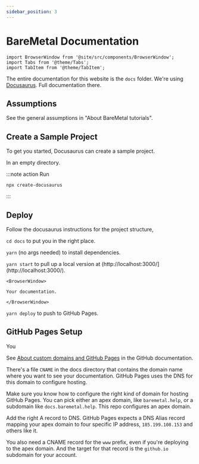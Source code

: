 ```yaml
---
sidebar_position: 3
---
```


# BareMetal Documentation

```mdx-code-block
import BrowserWindow from '@site/src/components/BrowserWindow';
import Tabs from '@theme/Tabs';
import TabItem from '@theme/TabItem';
```

The entire documentation for this website is the `docs` folder. We're using [Docusaurus](https://docusaurus.io/). Full documentation there.

## Assumptions

See the general assumptions in "About BareMetal tutorials".

## Create a Sample Project

To get you started, Docusaurus can create a sample project.

In an empty directory.

:::note action
Run
```
npx create-docusaurus
```
:::

## Deploy

Follow the docusaurus instructions for the project structure, 

`cd docs` to put you in the right place.

`yarn` (no args needed) to install dependencies.

`yarn start` to pull up a local version at (http://localhost:3000/](http://localhost:3000/).

```mdx-code-block
<BrowserWindow>

Your documentation.

</BrowserWindow>
```

`yarn deploy` to push to GitHub Pages.


## GitHub Pages Setup

You 

See [About custom domains and GitHub Pages](https://docs.github.com/en/pages/configuring-a-custom-domain-for-your-github-pages-site/about-custom-domains-and-github-pages) in the GitHub documentation.

There's a file `CNAME` in the docs directory that contains the domain name where you want to see your documentation. GitHub Pages uses the DNS for this domain to configure hosting.

Make sure you know how to configure the right kind of domain for hosting GitHub Pages. You can pick either an apex domain, like `baremetal.help`, or a subdomain like `docs.baremetal.help`. This repo configures an apex domain.


Add the right A record to DNS. GitHub Pages expects a DNS Alias record mapping your apex domain to four specific IP address, `185.199.108.153` and others like it.

You also need a CNAME record for the `www` prefix, even if you're deploying to the apex domain. And the target for that record is the `github.io` subdomain for your account. 
